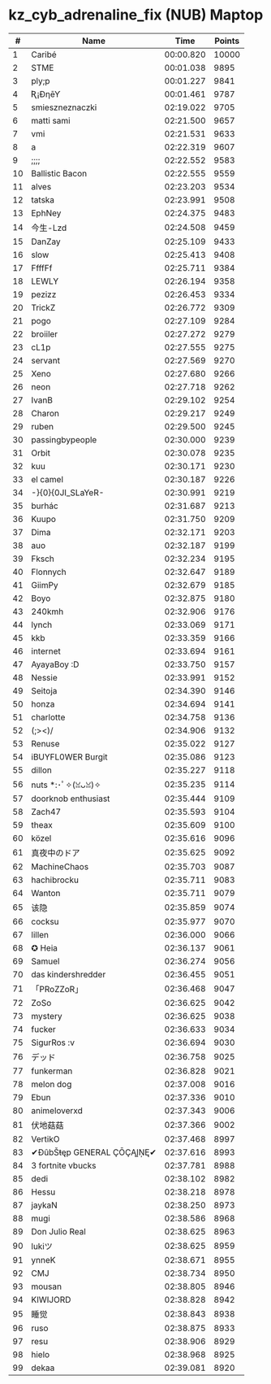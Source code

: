 # kz_cyb_adrenaline_fix (NUB) Maptop

|  # | Name | Time | Points |
|-------------- | -------------- | -------------- | -------------- | 
| 1 | Caribé | 00:00.820 | 10000 | 
| 2 | STME | 00:01.038 | 9895 | 
| 3 | ply;p | 00:01.227 | 9841 | 
| 4 | Ʀ¡ĐƞēƳ | 00:01.461 | 9787 | 
| 5 | smieszneznaczki | 02:19.022 | 9705 | 
| 6 | matti sami | 02:21.500 | 9657 | 
| 7 | vmi | 02:21.531 | 9633 | 
| 8 | a | 02:22.319 | 9607 | 
| 9 | ;;;; | 02:22.552 | 9583 | 
| 10 | Ballistic Bacon | 02:22.555 | 9559 | 
| 11 | alves | 02:23.203 | 9534 | 
| 12 | tatska | 02:23.991 | 9508 | 
| 13 | EphNey | 02:24.375 | 9483 | 
| 14 | 今生-Lzd | 02:24.508 | 9459 | 
| 15 | DanZay | 02:25.109 | 9433 | 
| 16 | slow | 02:25.413 | 9408 | 
| 17 | FfffFf | 02:25.711 | 9384 | 
| 18 | LEWLY | 02:26.194 | 9358 | 
| 19 | pezizz | 02:26.453 | 9334 | 
| 20 | TrickZ | 02:26.772 | 9309 | 
| 21 | pogo | 02:27.109 | 9284 | 
| 22 | broiiler | 02:27.272 | 9279 | 
| 23 | cL1p | 02:27.555 | 9275 | 
| 24 | servant | 02:27.569 | 9270 | 
| 25 | Xeno | 02:27.680 | 9266 | 
| 26 | neon | 02:27.718 | 9262 | 
| 27 | IvanB | 02:29.102 | 9254 | 
| 28 | Charon | 02:29.217 | 9249 | 
| 29 | ruben | 02:29.500 | 9245 | 
| 30 | passingbypeople | 02:30.000 | 9239 | 
| 31 | Orbit | 02:30.078 | 9235 | 
| 32 | kuu | 02:30.171 | 9230 | 
| 33 | el camel | 02:30.187 | 9226 | 
| 34 | -}{0}{0JI_SLaYeR- | 02:30.991 | 9219 | 
| 35 | burhác | 02:31.687 | 9213 | 
| 36 | Kuupo | 02:31.750 | 9209 | 
| 37 | Dima | 02:32.171 | 9203 | 
| 38 | auo | 02:32.187 | 9199 | 
| 39 | Fksch | 02:32.234 | 9195 | 
| 40 | Flonnych | 02:32.647 | 9189 | 
| 41 | GiimPy | 02:32.679 | 9185 | 
| 42 | Boyo | 02:32.875 | 9180 | 
| 43 | 240kmh | 02:32.906 | 9176 | 
| 44 | lynch | 02:33.069 | 9171 | 
| 45 | kkb | 02:33.359 | 9166 | 
| 46 | internet | 02:33.694 | 9161 | 
| 47 | AyayaBoy :D | 02:33.750 | 9157 | 
| 48 | Nessie | 02:33.991 | 9152 | 
| 49 | Seitoja | 02:34.390 | 9146 | 
| 50 | honza | 02:34.694 | 9141 | 
| 51 | charlotte | 02:34.758 | 9136 | 
| 52 | (;><)/ | 02:34.906 | 9132 | 
| 53 | Renuse | 02:35.022 | 9127 | 
| 54 | iBUYFL0WER Burgit | 02:35.086 | 9123 | 
| 55 | dillon | 02:35.227 | 9118 | 
| 56 | nuts *:･ﾟ✧(ꈍᴗꈍ)✧ | 02:35.235 | 9114 | 
| 57 | doorknob enthusiast | 02:35.444 | 9109 | 
| 58 | Zach47 | 02:35.593 | 9104 | 
| 59 | theax | 02:35.609 | 9100 | 
| 60 | közel | 02:35.616 | 9096 | 
| 61 | 真夜中のドア | 02:35.625 | 9092 | 
| 62 | MachineChaos | 02:35.703 | 9087 | 
| 63 | hachibrocku | 02:35.711 | 9083 | 
| 64 | Wanton | 02:35.711 | 9079 | 
| 65 | 该隐 | 02:35.859 | 9074 | 
| 66 | cocksu | 02:35.977 | 9070 | 
| 67 | lillen | 02:36.000 | 9066 | 
| 68 | ✪ Heia | 02:36.137 | 9061 | 
| 69 | Samuel | 02:36.274 | 9056 | 
| 70 | das kindershredder | 02:36.455 | 9051 | 
| 71 | 「PRoZZoR」 | 02:36.468 | 9047 | 
| 72 | ZoSo | 02:36.625 | 9042 | 
| 73 | mystery | 02:36.625 | 9038 | 
| 74 | fucker | 02:36.633 | 9034 | 
| 75 | SigurRos :v | 02:36.694 | 9030 | 
| 76 | デッド | 02:36.758 | 9025 | 
| 77 | funkerman | 02:36.828 | 9021 | 
| 78 | melon dog | 02:37.008 | 9016 | 
| 79 | Ebun | 02:37.336 | 9010 | 
| 80 | animeloverxd | 02:37.343 | 9006 | 
| 81 | 伏地菇菇 | 02:37.366 | 9002 | 
| 82 | VertikO | 02:37.468 | 8997 | 
| 83 | ✔ĐûbŠŧęp GENERAL ÇŌÇĄĮŅĘ✔ | 02:37.616 | 8993 | 
| 84 | 3 fortnite vbucks | 02:37.781 | 8988 | 
| 85 | dedi | 02:38.102 | 8982 | 
| 86 | Hessu | 02:38.218 | 8978 | 
| 87 | jaykaN | 02:38.250 | 8973 | 
| 88 | mugi | 02:38.586 | 8968 | 
| 89 | Don Julio Real | 02:38.625 | 8963 | 
| 90 | lukiツ | 02:38.625 | 8959 | 
| 91 | ynneK | 02:38.671 | 8955 | 
| 92 | CMJ | 02:38.734 | 8950 | 
| 93 | mousan | 02:38.805 | 8946 | 
| 94 | KIWIJORD | 02:38.828 | 8942 | 
| 95 | 睡觉 | 02:38.843 | 8938 | 
| 96 | ruso | 02:38.875 | 8933 | 
| 97 | resu | 02:38.906 | 8929 | 
| 98 | hielo | 02:38.968 | 8925 | 
| 99 | dekaa | 02:39.081 | 8920 | 

